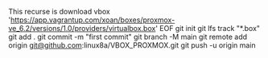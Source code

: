   This recurse is download vbox
   'https://app.vagrantup.com/xoan/boxes/proxmox-ve_6.2/versions/1.0/providers/virtualbox.box'
  EOF
git init
git lfs track "*.box"
git add .
git commit -m "first commit"
git branch -M main
git remote add origin git@github.com:linux8a/VBOX_PROXMOX.git
git push -u origin main
